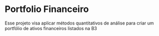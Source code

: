 # Portfolio Financeiro
Esse projeto visa aplicar métodos quantitativos de análise para criar um portfólio de ativos financeiros listados na B3 
